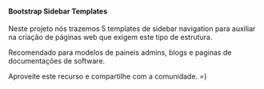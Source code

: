 <h4>Bootstrap Sidebar Templates</h4>

<p>
    Neste projeto nós trazemos 5 templates de sidebar navigation para auxiliar na criação de páginas web que exigem este tipo de estrutura.
</p>
<p>Recomendado para modelos de paineis admins, blogs e paginas de documentações de software.</p>
<p>Aproveite este recurso e compartilhe com a comunidade. =)</p>


